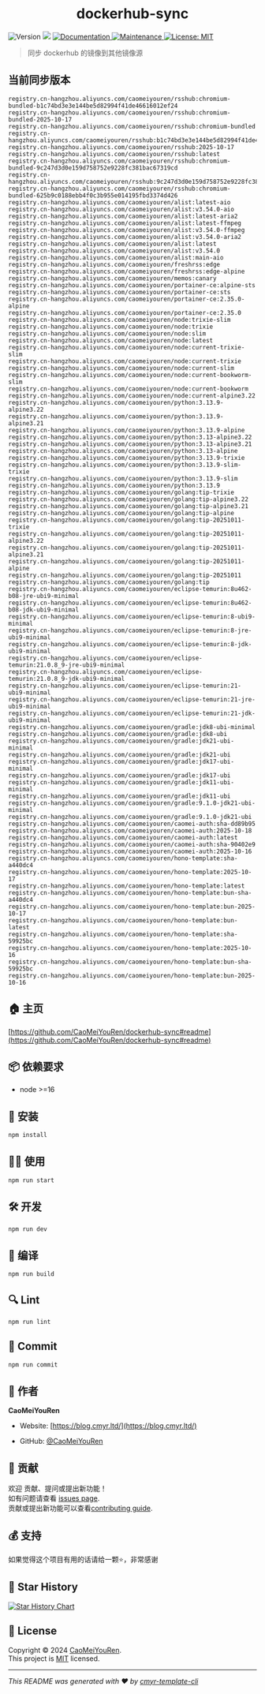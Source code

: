 <h1 align="center">dockerhub-sync </h1>
<p>
  <img alt="Version" src="https://img.shields.io/badge/version-0.1.0-blue.svg?cacheSeconds=2592000" />
  <img src="https://img.shields.io/badge/node-%3E%3D16-blue.svg" />
  <a href="https://github.com/CaoMeiYouRen/dockerhub-sync#readme" target="_blank">
    <img alt="Documentation" src="https://img.shields.io/badge/documentation-yes-brightgreen.svg" />
  </a>
  <a href="https://github.com/CaoMeiYouRen/dockerhub-sync/graphs/commit-activity" target="_blank">
    <img alt="Maintenance" src="https://img.shields.io/badge/Maintained%3F-yes-green.svg" />
  </a>
  <a href="https://github.com/CaoMeiYouRen/dockerhub-sync/blob/master/LICENSE" target="_blank">
    <img alt="License: MIT" src="https://img.shields.io/github/license/CaoMeiYouRen/dockerhub-sync?color=yellow" />
  </a>
</p>


> 同步 dockerhub 的镜像到其他镜像源

## 当前同步版本

<!-- DOCKER_START -->
```
registry.cn-hangzhou.aliyuncs.com/caomeiyouren/rsshub:chromium-bundled-b1c74bd3e3e144be5d82994f41de46616012ef24
registry.cn-hangzhou.aliyuncs.com/caomeiyouren/rsshub:chromium-bundled-2025-10-17
registry.cn-hangzhou.aliyuncs.com/caomeiyouren/rsshub:chromium-bundled
registry.cn-hangzhou.aliyuncs.com/caomeiyouren/rsshub:b1c74bd3e3e144be5d82994f41de46616012ef24
registry.cn-hangzhou.aliyuncs.com/caomeiyouren/rsshub:2025-10-17
registry.cn-hangzhou.aliyuncs.com/caomeiyouren/rsshub:latest
registry.cn-hangzhou.aliyuncs.com/caomeiyouren/rsshub:chromium-bundled-9c247d3d0e159d758752e9228fc381bac67319cd
registry.cn-hangzhou.aliyuncs.com/caomeiyouren/rsshub:9c247d3d0e159d758752e9228fc381bac67319cd
registry.cn-hangzhou.aliyuncs.com/caomeiyouren/rsshub:chromium-bundled-625b9c0188ebb4f0c3b955e014195fbd3374d426
registry.cn-hangzhou.aliyuncs.com/caomeiyouren/alist:latest-aio
registry.cn-hangzhou.aliyuncs.com/caomeiyouren/alist:v3.54.0-aio
registry.cn-hangzhou.aliyuncs.com/caomeiyouren/alist:latest-aria2
registry.cn-hangzhou.aliyuncs.com/caomeiyouren/alist:latest-ffmpeg
registry.cn-hangzhou.aliyuncs.com/caomeiyouren/alist:v3.54.0-ffmpeg
registry.cn-hangzhou.aliyuncs.com/caomeiyouren/alist:v3.54.0-aria2
registry.cn-hangzhou.aliyuncs.com/caomeiyouren/alist:latest
registry.cn-hangzhou.aliyuncs.com/caomeiyouren/alist:v3.54.0
registry.cn-hangzhou.aliyuncs.com/caomeiyouren/alist:main-aio
registry.cn-hangzhou.aliyuncs.com/caomeiyouren/freshrss:edge
registry.cn-hangzhou.aliyuncs.com/caomeiyouren/freshrss:edge-alpine
registry.cn-hangzhou.aliyuncs.com/caomeiyouren/memos:canary
registry.cn-hangzhou.aliyuncs.com/caomeiyouren/portainer-ce:alpine-sts
registry.cn-hangzhou.aliyuncs.com/caomeiyouren/portainer-ce:sts
registry.cn-hangzhou.aliyuncs.com/caomeiyouren/portainer-ce:2.35.0-alpine
registry.cn-hangzhou.aliyuncs.com/caomeiyouren/portainer-ce:2.35.0
registry.cn-hangzhou.aliyuncs.com/caomeiyouren/node:trixie-slim
registry.cn-hangzhou.aliyuncs.com/caomeiyouren/node:trixie
registry.cn-hangzhou.aliyuncs.com/caomeiyouren/node:slim
registry.cn-hangzhou.aliyuncs.com/caomeiyouren/node:latest
registry.cn-hangzhou.aliyuncs.com/caomeiyouren/node:current-trixie-slim
registry.cn-hangzhou.aliyuncs.com/caomeiyouren/node:current-trixie
registry.cn-hangzhou.aliyuncs.com/caomeiyouren/node:current-slim
registry.cn-hangzhou.aliyuncs.com/caomeiyouren/node:current-bookworm-slim
registry.cn-hangzhou.aliyuncs.com/caomeiyouren/node:current-bookworm
registry.cn-hangzhou.aliyuncs.com/caomeiyouren/node:current-alpine3.22
registry.cn-hangzhou.aliyuncs.com/caomeiyouren/python:3.13.9-alpine3.22
registry.cn-hangzhou.aliyuncs.com/caomeiyouren/python:3.13.9-alpine3.21
registry.cn-hangzhou.aliyuncs.com/caomeiyouren/python:3.13.9-alpine
registry.cn-hangzhou.aliyuncs.com/caomeiyouren/python:3.13-alpine3.22
registry.cn-hangzhou.aliyuncs.com/caomeiyouren/python:3.13-alpine3.21
registry.cn-hangzhou.aliyuncs.com/caomeiyouren/python:3.13-alpine
registry.cn-hangzhou.aliyuncs.com/caomeiyouren/python:3.13.9-trixie
registry.cn-hangzhou.aliyuncs.com/caomeiyouren/python:3.13.9-slim-trixie
registry.cn-hangzhou.aliyuncs.com/caomeiyouren/python:3.13.9-slim
registry.cn-hangzhou.aliyuncs.com/caomeiyouren/python:3.13.9
registry.cn-hangzhou.aliyuncs.com/caomeiyouren/golang:tip-trixie
registry.cn-hangzhou.aliyuncs.com/caomeiyouren/golang:tip-alpine3.22
registry.cn-hangzhou.aliyuncs.com/caomeiyouren/golang:tip-alpine3.21
registry.cn-hangzhou.aliyuncs.com/caomeiyouren/golang:tip-alpine
registry.cn-hangzhou.aliyuncs.com/caomeiyouren/golang:tip-20251011-trixie
registry.cn-hangzhou.aliyuncs.com/caomeiyouren/golang:tip-20251011-alpine3.22
registry.cn-hangzhou.aliyuncs.com/caomeiyouren/golang:tip-20251011-alpine3.21
registry.cn-hangzhou.aliyuncs.com/caomeiyouren/golang:tip-20251011-alpine
registry.cn-hangzhou.aliyuncs.com/caomeiyouren/golang:tip-20251011
registry.cn-hangzhou.aliyuncs.com/caomeiyouren/golang:tip
registry.cn-hangzhou.aliyuncs.com/caomeiyouren/eclipse-temurin:8u462-b08-jre-ubi9-minimal
registry.cn-hangzhou.aliyuncs.com/caomeiyouren/eclipse-temurin:8u462-b08-jdk-ubi9-minimal
registry.cn-hangzhou.aliyuncs.com/caomeiyouren/eclipse-temurin:8-ubi9-minimal
registry.cn-hangzhou.aliyuncs.com/caomeiyouren/eclipse-temurin:8-jre-ubi9-minimal
registry.cn-hangzhou.aliyuncs.com/caomeiyouren/eclipse-temurin:8-jdk-ubi9-minimal
registry.cn-hangzhou.aliyuncs.com/caomeiyouren/eclipse-temurin:21.0.8_9-jre-ubi9-minimal
registry.cn-hangzhou.aliyuncs.com/caomeiyouren/eclipse-temurin:21.0.8_9-jdk-ubi9-minimal
registry.cn-hangzhou.aliyuncs.com/caomeiyouren/eclipse-temurin:21-ubi9-minimal
registry.cn-hangzhou.aliyuncs.com/caomeiyouren/eclipse-temurin:21-jre-ubi9-minimal
registry.cn-hangzhou.aliyuncs.com/caomeiyouren/eclipse-temurin:21-jdk-ubi9-minimal
registry.cn-hangzhou.aliyuncs.com/caomeiyouren/gradle:jdk8-ubi-minimal
registry.cn-hangzhou.aliyuncs.com/caomeiyouren/gradle:jdk8-ubi
registry.cn-hangzhou.aliyuncs.com/caomeiyouren/gradle:jdk21-ubi-minimal
registry.cn-hangzhou.aliyuncs.com/caomeiyouren/gradle:jdk21-ubi
registry.cn-hangzhou.aliyuncs.com/caomeiyouren/gradle:jdk17-ubi-minimal
registry.cn-hangzhou.aliyuncs.com/caomeiyouren/gradle:jdk17-ubi
registry.cn-hangzhou.aliyuncs.com/caomeiyouren/gradle:jdk11-ubi-minimal
registry.cn-hangzhou.aliyuncs.com/caomeiyouren/gradle:jdk11-ubi
registry.cn-hangzhou.aliyuncs.com/caomeiyouren/gradle:9.1.0-jdk21-ubi-minimal
registry.cn-hangzhou.aliyuncs.com/caomeiyouren/gradle:9.1.0-jdk21-ubi
registry.cn-hangzhou.aliyuncs.com/caomeiyouren/caomei-auth:sha-dd89b95
registry.cn-hangzhou.aliyuncs.com/caomeiyouren/caomei-auth:2025-10-18
registry.cn-hangzhou.aliyuncs.com/caomeiyouren/caomei-auth:latest
registry.cn-hangzhou.aliyuncs.com/caomeiyouren/caomei-auth:sha-90402e9
registry.cn-hangzhou.aliyuncs.com/caomeiyouren/caomei-auth:2025-10-16
registry.cn-hangzhou.aliyuncs.com/caomeiyouren/hono-template:sha-a440dc4
registry.cn-hangzhou.aliyuncs.com/caomeiyouren/hono-template:2025-10-17
registry.cn-hangzhou.aliyuncs.com/caomeiyouren/hono-template:latest
registry.cn-hangzhou.aliyuncs.com/caomeiyouren/hono-template:bun-sha-a440dc4
registry.cn-hangzhou.aliyuncs.com/caomeiyouren/hono-template:bun-2025-10-17
registry.cn-hangzhou.aliyuncs.com/caomeiyouren/hono-template:bun-latest
registry.cn-hangzhou.aliyuncs.com/caomeiyouren/hono-template:sha-59925bc
registry.cn-hangzhou.aliyuncs.com/caomeiyouren/hono-template:2025-10-16
registry.cn-hangzhou.aliyuncs.com/caomeiyouren/hono-template:bun-sha-59925bc
registry.cn-hangzhou.aliyuncs.com/caomeiyouren/hono-template:bun-2025-10-16
```
<!-- DOCKER_END -->

## 🏠 主页

[https://github.com/CaoMeiYouRen/dockerhub-sync#readme](https://github.com/CaoMeiYouRen/dockerhub-sync#readme)


## 📦 依赖要求


- node >=16

## 🚀 安装

```sh
npm install
```

## 👨‍💻 使用

```sh
npm run start
```

## 🛠️ 开发

```sh
npm run dev
```

## 🔧 编译

```sh
npm run build
```

## 🔍 Lint

```sh
npm run lint
```

## 💾 Commit

```sh
npm run commit
```


## 👤 作者


**CaoMeiYouRen**

* Website: [https://blog.cmyr.ltd/](https://blog.cmyr.ltd/)

* GitHub: [@CaoMeiYouRen](https://github.com/CaoMeiYouRen)


## 🤝 贡献

欢迎 贡献、提问或提出新功能！<br />如有问题请查看 [issues page](https://github.com/CaoMeiYouRen/dockerhub-sync/issues). <br/>贡献或提出新功能可以查看[contributing guide](https://github.com/CaoMeiYouRen/dockerhub-sync/blob/master/CONTRIBUTING.md).

## 💰 支持

如果觉得这个项目有用的话请给一颗⭐️，非常感谢

## 🌟 Star History

[![Star History Chart](https://api.star-history.com/svg?repos=CaoMeiYouRen/dockerhub-sync&type=Date)](https://star-history.com/#CaoMeiYouRen/dockerhub-sync&Date)

## 📝 License

Copyright © 2024 [CaoMeiYouRen](https://github.com/CaoMeiYouRen).<br />
This project is [MIT](https://github.com/CaoMeiYouRen/dockerhub-sync/blob/master/LICENSE) licensed.

***
_This README was generated with ❤️ by [cmyr-template-cli](https://github.com/CaoMeiYouRen/cmyr-template-cli)_
